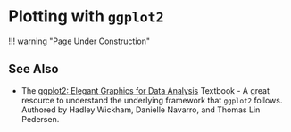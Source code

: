 # Plotting with `ggplot2`

!!! warning "Page Under Construction"

## See Also

- The [ggplot2: Elegant Graphics for Data Analysis](https://ggplot2-book.org/)
Textbook - A great resource to understand the underlying framework that
`ggplot2` follows. Authored by Hadley Wickham, Danielle Navarro, and Thomas
Lin Pedersen.
